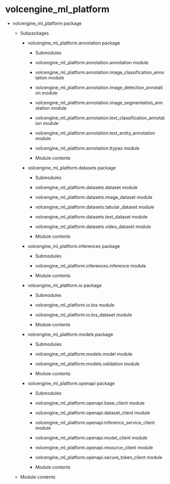 # volcengine_ml_platform


* volcengine_ml_platform package


    * Subpackages


        * volcengine_ml_platform.annotation package


            * Submodules


            * volcengine_ml_platform.annotation.annotation module


            * volcengine_ml_platform.annotation.image_classification_annotation module


            * volcengine_ml_platform.annotation.image_detection_annotation module


            * volcengine_ml_platform.annotation.image_segmentation_annotation module


            * volcengine_ml_platform.annotation.text_classification_annotation module


            * volcengine_ml_platform.annotation.text_entity_annotation module


            * volcengine_ml_platform.annotation.ttypes module


            * Module contents


        * volcengine_ml_platform.datasets package


            * Submodules


            * volcengine_ml_platform.datasets.dataset module


            * volcengine_ml_platform.datasets.image_dataset module


            * volcengine_ml_platform.datasets.tabular_dataset module


            * volcengine_ml_platform.datasets.text_dataset module


            * volcengine_ml_platform.datasets.video_dataset module


            * Module contents


        * volcengine_ml_platform.inferences package


            * Submodules


            * volcengine_ml_platform.inferences.inference module


            * Module contents


        * volcengine_ml_platform.io package


            * Submodules


            * volcengine_ml_platform.io.tos module


            * volcengine_ml_platform.io.tos_dataset module


            * Module contents


        * volcengine_ml_platform.models package


            * Submodules


            * volcengine_ml_platform.models.model module


            * volcengine_ml_platform.models.validation module


            * Module contents


        * volcengine_ml_platform.openapi package


            * Submodules


            * volcengine_ml_platform.openapi.base_client module


            * volcengine_ml_platform.openapi.dataset_client module


            * volcengine_ml_platform.openapi.inference_service_client module


            * volcengine_ml_platform.openapi.model_client module


            * volcengine_ml_platform.openapi.resource_client module


            * volcengine_ml_platform.openapi.secure_token_client module


            * Module contents


    * Module contents
